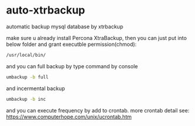 # auto-xtrbackup
automatic backup mysql database by xtrbackup

make sure u already install Percona XtraBackup, then you can just put into below folder and grant executble permission(chmod):
```sh
/usr/local/bin/
```
and you can full backup by type command by console
```sh
umbackup -b full
```
and incermental backup
```sh
umbackup -b inc
```
and you can execute frequency by add to crontab.
more crontab detail see:
https://www.computerhope.com/unix/ucrontab.htm
